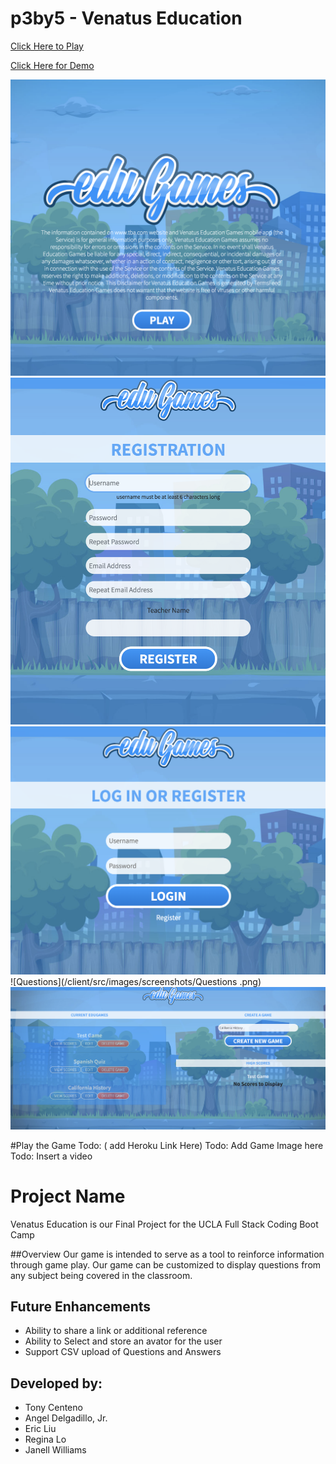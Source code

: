 # p3by5 - Venatus Education

[Click Here to Play](https://mysterious-thicket-42805.herokuapp.com/)

[Click Here for Demo](https://drive.google.com/file/d/1U40UG6axzaC-mI0JCuYmzNpilhgGQznC/view)

![Home](/client/src/images/screenshots/HomePage.png)
![Registration](/client/src/images/screenshots/RegistrationPage.png)
![Login](/client/src/images/screenshots/LoginPage.png)
![Questions](/client/src/images/screenshots/Questions .png)
![Game Admin](/client/src/images/screenshots/GameAdminPage.png)

#Play the Game 
Todo: ( add Heroku Link Here)
Todo:  Add Game Image here 
Todo:  Insert a video

# Project Name
Venatus Education is our Final Project for the UCLA Full Stack Coding Boot Camp


##Overview 
Our game is intended to serve as a tool to reinforce information through game play.  Our game can be customized to display questions from any subject being covered in the classroom.  

## Future Enhancements
- Ability to share a link or additional reference 
- Ability to Select and store an avator for the user
- Support CSV upload of Questions and Answers


## Developed by:
- Tony Centeno
- Angel Delgadillo, Jr. 
- Eric Liu
- Regina Lo
- Janell Williams


